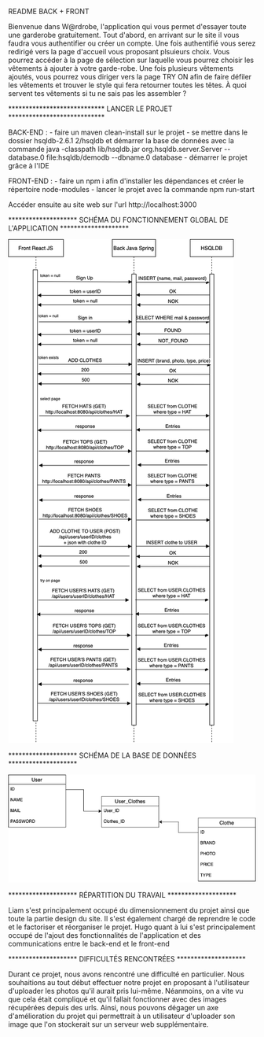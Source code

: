 README BACK + FRONT

Bienvenue dans W@rdrobe, l'application qui vous permet d'essayer toute une garderobe gratuitement. Tout d'abord, en arrivant sur le site il vous faudra vous authentifier ou créer un compte. Une fois authentifié vous serez redirigé vers la page d'accueil vous proposant plsuieurs choix. Vous pourrez accéder à la page de sélection sur laquelle vous pourrez choisir les vêtements à ajouter à votre garde-robe. Une fois plusieurs vêtements ajoutés, vous pourrez vous diriger vers la page TRY ON afin de faire défiler les vêtements et trouver le style qui fera retourner toutes les têtes. À quoi servent tes vêtements si tu ne sais pas les assembler ?



**************************** LANCER LE PROJET ****************************

BACK-END : 
            - faire un maven clean-install sur le projet
            - se mettre dans le dossier hsqldb-2.6.1 2/hsqldb et démarrer la base de données avec la commande java -classpath lib/hsqldb.jar org.hsqldb.server.Server --database.0 file:hsqldb/demodb --dbname.0 database
            - démarrer le projet grâce à l'IDE
            
FRONT-END :
            - faire un npm i afin d'installer les dépendances et créer le répertoire node-modules
            - lancer le projet avec la commande npm run-start


Accéder ensuite au site web sur l'url http://localhost:3000



******************** SCHÉMA DU FONCTIONNEMENT GLOBAL DE L'APPLICATION ********************


![Alt text](doc/schema_interactions.png?raw=true "Title")


******************** SCHÉMA DE LA BASE DE DONNÉES ********************

![Alt text](doc/schema_bdd.png?raw=true "Title")


******************** RÉPARTITION DU TRAVAIL ********************

Liam s'est principalement occupé du dimensionnement du projet ainsi que toute la partie design du site. Il s'est également chargé de reprendre le code et le factoriser et réorganiser le projet.
Hugo quant à lui s'est principalement occupé de l'ajout des fonctionnalités de l'application et des communications entre le back-end et le front-end






******************** DIFFICULTÉS RENCONTRÉES ********************

Durant ce projet, nous avons rencontré une difficulté en particulier. Nous souhaitions au tout début effectuer notre projet en proposant à l'utilisateur d'uploader les photos qu'il aurait pris lui-même. Néanmoins, on a vite vu que cela était compliqué et qu'il fallait fonctionner avec des images récupérées depuis des urls. Ainsi, nous pouvons dégager un axe d'amélioration du projet qui permettrait à un utilisateur d'uploader son image que l'on stockerait sur un serveur web supplémentaire.
